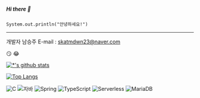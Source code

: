 ##### Hi there 👋
```
System.out.println("안녕하세요!")
```

---

개발자 남승주
E-mail : skatmdwn23@naver.com

:smirk:
:joy:


[![*'s github stats](https://github-readme-stats.vercel.app/api?username=SeungJu0104)](https://github.com/SeungJu0104)

[![Top Langs](https://github-readme-stats.vercel.app/api/top-langs/?username=SeungJu0104)](https://github.com/SeungJu0104/github-readme-stats)

![C](https://img.shields.io/badge/-C-123456?style=flat-square&logo=C&logoColor=black)
![자바](https://img.shields.io/badge/-자바-007396?style=flat&logo=Java&logoColor=ffffff)
![Spring](https://img.shields.io/badge/-Spring-6DB33F?style=for-the-badge&logo=Spring&logoColor=white)
![TypeScript](https://img.shields.io/badge/-TypeScript-3178C6?style=flat-square&logo=TypeScript&logoColor=white)
![Serverless](https://img.shields.io/badge/-Serverless-FD5750?style=flat-square&logo=Serverless&logoColor=magenta)
![MariaDB](https://img.shields.io/badge/-MariaDB-1F305F?style=flat-square&logo=mariadb&logoColor=white)

